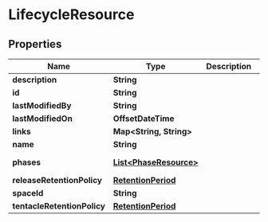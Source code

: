 

# LifecycleResource


## Properties

Name | Type | Description | Notes
------------ | ------------- | ------------- | -------------
**description** | **String** |  |  [optional]
**id** | **String** |  |  [optional]
**lastModifiedBy** | **String** |  |  [optional]
**lastModifiedOn** | **OffsetDateTime** |  |  [optional]
**links** | **Map&lt;String, String&gt;** |  |  [optional]
**name** | **String** |  |  [optional]
**phases** | [**List&lt;PhaseResource&gt;**](PhaseResource.md) |  |  [optional] [readonly]
**releaseRetentionPolicy** | [**RetentionPeriod**](RetentionPeriod.md) |  |  [optional]
**spaceId** | **String** |  |  [optional]
**tentacleRetentionPolicy** | [**RetentionPeriod**](RetentionPeriod.md) |  |  [optional]



